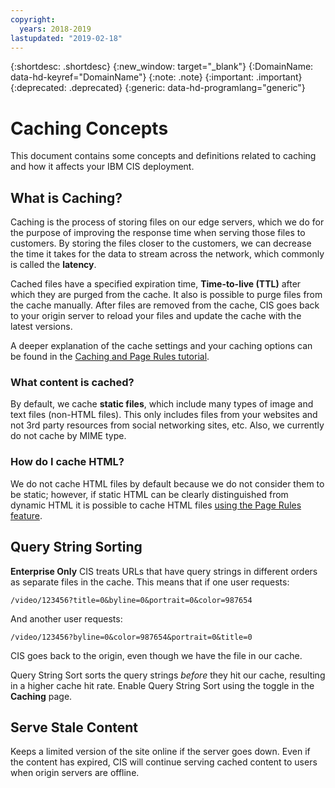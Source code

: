 ```yaml
---
copyright:
  years: 2018-2019
lastupdated: "2019-02-18"
---
```


{:shortdesc: .shortdesc}
{:new_window: target="_blank"}
{:DomainName: data-hd-keyref="DomainName"}
{:note: .note}
{:important: .important}
{:deprecated: .deprecated}
{:generic: data-hd-programlang="generic"}

# Caching Concepts

This document contains some concepts and definitions related to caching and how it affects your IBM CIS deployment.

## What is Caching?

Caching is the process of storing files on our edge servers, which we do for the purpose of improving the response time when serving those files to customers. By storing the files closer to the customers, we can decrease the time it takes for the data to stream across the network, which commonly is called the **latency**.

Cached files have a specified expiration time, **Time-to-live (TTL)** after which they are purged from the cache. It also is possible to purge files from the cache manually. After files are removed from the cache, CIS goes back to your origin server to reload your files and update the cache with the latest versions.

A deeper explanation of the cache settings and your caching options can be found in the [Caching and Page Rules tutorial](/docs/infrastructure/cis?topic=cis-use-page-rules-with-caching).
### What content is cached?

By default, we cache **static files**, which include many types of image and text files (non-HTML files). This only includes files from your websites and not 3rd party resources from social networking sites, etc. Also, we currently do not cache by MIME type.

### How do I cache HTML? 
We do not cache HTML files by default because we do not consider them to be static; however, if static HTML can be clearly distinguished from dynamic HTML it is possible to cache HTML files [using the Page Rules feature](/docs/infrastructure/cis?topic=cis-use-page-rules).


## Query String Sorting

**Enterprise Only** CIS treats URLs that have query strings in different orders as separate files in the cache. This means that if one user requests:

`/video/123456?title=0&byline=0&portrait=0&color=987654`

And another user requests:

`/video/123456?byline=0&color=987654&portrait=0&title=0`

CIS goes back to the origin, even though we have the file in our cache.

Query String Sort sorts the query strings _before_ they hit our cache, resulting in a higher cache hit rate. Enable Query String Sort using the toggle in the **Caching** page.

## Serve Stale Content

Keeps a limited version of the site online if the server goes down. Even if the content has expired, CIS will continue serving cached content to users when origin servers are offline.

